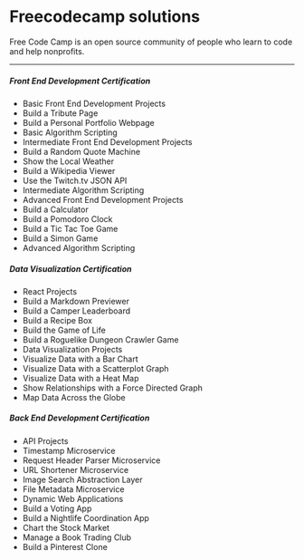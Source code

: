 # Freecodecamp solutions
Free Code Camp is an open source community of people who learn to code and help nonprofits.

***

##### Front End Development Certification

 - Basic Front End Development Projects
  - Build a Tribute Page
  - Build a Personal Portfolio Webpage
 - Basic Algorithm Scripting
 - Intermediate Front End Development Projects
  - Build a Random Quote Machine
  - Show the Local Weather
  - Build a Wikipedia Viewer
  - Use the Twitch.tv JSON API
 - Intermediate Algorithm Scripting
 - Advanced Front End Development Projects
  - Build a Calculator
  - Build a Pomodoro Clock
  - Build a Tic Tac Toe Game
  - Build a Simon Game
 - Advanced Algorithm Scripting
 
##### Data Visualization Certification

 - React Projects
  - Build a Markdown Previewer
  - Build a Camper Leaderboard
  - Build a Recipe Box
  - Build the Game of Life
  - Build a Roguelike Dungeon Crawler Game
 - Data Visualization Projects
  - Visualize Data with a Bar Chart
  - Visualize Data with a Scatterplot Graph
  - Visualize Data with a Heat Map
  - Show Relationships with a Force Directed Graph
  - Map Data Across the Globe

##### Back End Development Certification

 - API Projects
  - Timestamp Microservice
  - Request Header Parser Microservice
  - URL Shortener Microservice
  - Image Search Abstraction Layer
  - File Metadata Microservice
 - Dynamic Web Applications
  - Build a Voting App
  - Build a Nightlife Coordination App
  - Chart the Stock Market
  - Manage a Book Trading Club
  - Build a Pinterest Clone
